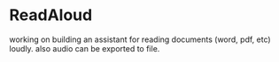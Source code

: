 # ReadAloud
working on building an assistant for reading documents (word, pdf, etc) loudly. also audio can be exported to file.
